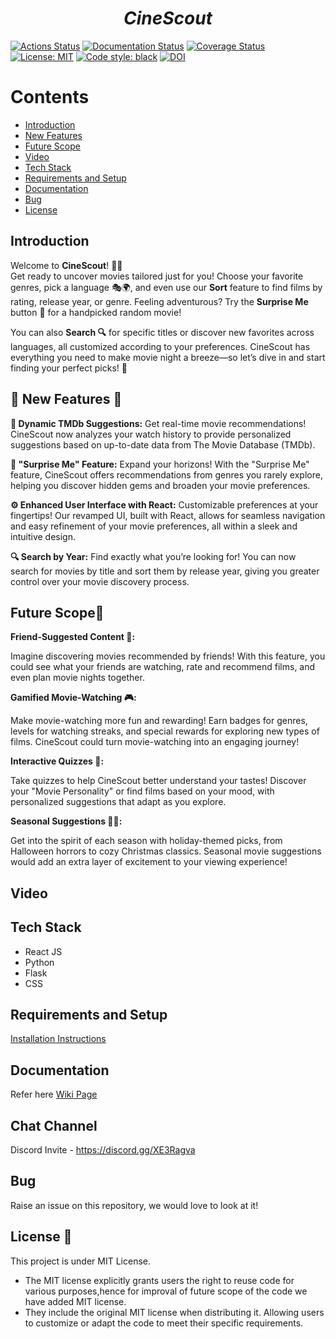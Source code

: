 <p align="center">
<h1 align="center"><i>CineScout</i></h1>

<a href="https://github.com/SoftwareEngg2024/CineScout/actions"><img alt="Actions Status" src="https://github.com/SoftwareEngg2024/CineScout/workflows/test/badge.svg"></a>
<a href="https://softwareengg2024.github.io/CineScout"><img alt="Documentation Status" src="https://img.shields.io/badge/Docs-pydoc-green"></a>
<a href='https://coveralls.io/github/SoftwareEngg2024/CineScout?branch=ver_i'><img src='https://coveralls.io/repos/github/SoftwareEngg2024/CineScout/badge.svg?branch=ver_i' alt='Coverage Status' /></a>
<a href="https://github.com/SoftwareEngg2024/CineScout/blob/ver_i/LICENSE.md"><img alt="License: MIT" src="https://img.shields.io/badge/License-MIT-green"></a>
<a href="https://github.com/psf/black"><img alt="Code style: black" src="https://img.shields.io/badge/code%20style-black-000000.svg"></a>
<a href="https://handle.stage.datacite.org/10.5072/zenodo.125202"><img src="https://sandbox.zenodo.org/badge/DOI/10.5072/zenodo.125202.svg" alt="DOI"></a>

</p>

<!-- [![DOI](https://sandbox.zenodo.org/badge/720190225.svg)](https://sandbox.zenodo.org/doi/10.5072/zenodo.3401) [![Code Coverage](https://github.com/MadhurDixit13/MovieRecommender/actions/workflows/codecov.yml/badge.svg)](https://github.com/MadhurDixit13/MovieRecommender/actions/workflows/codecov.yml) [![codecov](https://codecov.io/gh/MadhurDixit13/MovieRecommender/graph/badge.svg?token=9NGWAJ7BST)] 
(https://codecov.io/gh/MadhurDixit13/MovieRecommender) -->

# <b>Contents</b>

- [Introduction](https://github.com/SoftwareEngg2024/CineScout/tree/ver_i?tab=readme-ov-file#introduction)<br>
- [New Features](https://github.com/SoftwareEngg2024/CineScout/tree/ver_i?tab=readme-ov-file#-new-features-)
- [Future Scope](https://github.com/SoftwareEngg2024/CineScout/tree/ver_i?tab=readme-ov-file#future-scope)<br>
- [Video](https://github.com/SoftwareEngg2024/CineScout/tree/ver_i?tab=readme-ov-file#video)<br>
- [Tech Stack](https://github.com/SoftwareEngg2024/CineScout/tree/ver_i?tab=readme-ov-file#tech-stack)<br>
- [Requirements and Setup](https://github.com/SoftwareEngg2024/CineScout/tree/ver_i?tab=readme-ov-file#requirements-and-setup)<br>
- [Documentation](https://github.com/SoftwareEngg2024/CineScout/wiki)<br>
- [Bug](https://github.com/SoftwareEngg2024/CineScout/tree/ver_i?tab=readme-ov-file#bug)<br>
- [License](https://github.com/SoftwareEngg2024/CineScout/tree/ver_i?tab=readme-ov-file#license-)


## Introduction 
Welcome to **CineScout**! 🍿✨  
Get ready to uncover movies tailored just for you! Choose your favorite genres, pick a language 🎭🌍, and even use our **Sort** feature to find films by rating, release year, or genre. Feeling adventurous? Try the **Surprise Me** button 🎲 for a handpicked random movie! 

You can also **Search 🔍** for specific titles or discover new favorites across languages, all customized according to your preferences. CineScout has everything you need to make movie night a breeze—so let’s dive in and start finding your perfect picks! 🌟

## 🌟 New Features 🌟
**🔄 Dynamic TMDb Suggestions:**
Get real-time movie recommendations! CineScout now analyzes your watch history to provide personalized suggestions based on up-to-date data from The Movie Database (TMDb).

**🎲 "Surprise Me" Feature:**
Expand your horizons! With the "Surprise Me" feature, CineScout offers recommendations from genres you rarely explore, helping you discover hidden gems and broaden your movie preferences.

**⚙️ Enhanced User Interface with React:**
Customizable preferences at your fingertips! Our revamped UI, built with React, allows for seamless navigation and easy refinement of your movie preferences, all within a sleek and intuitive design.

**🔍 Search by Year:**
Find exactly what you’re looking for! You can now search for movies by title and sort them by release year, giving you greater control over your movie discovery process.

## Future Scope🚀

**Friend-Suggested Content 🤝:**

Imagine discovering movies recommended by friends! With this feature, you could see what your friends are watching, rate and recommend films, and even plan movie nights together.

**Gamified Movie-Watching 🎮:**

Make movie-watching more fun and rewarding! Earn badges for genres, levels for watching streaks, and special rewards for exploring new types of films. CineScout could turn movie-watching into an engaging journey!

**Interactive Quizzes 📝:**

Take quizzes to help CineScout better understand your tastes! Discover your "Movie Personality" or find films based on your mood, with personalized suggestions that adapt as you explore.

**Seasonal Suggestions 🎃🎄:**

Get into the spirit of each season with holiday-themed picks, from Halloween horrors to cozy Christmas classics. Seasonal movie suggestions would add an extra layer of excitement to your viewing experience!

## Video


## Tech Stack 
- React JS
- Python
- Flask
- CSS


## Requirements and Setup
[Installation Instructions](https://github.com/SoftwareEngg2024/CineScout/blob/ver_i/INSTALL.md)

## Documentation 
Refer here [Wiki Page](https://github.com/SoftwareEngg2024/CineScout/wiki)

## Chat Channel
Discord Invite - https://discord.gg/XE3Ragva

## Bug
Raise an issue on this repository, we would love to look at it!

## License 📃
This project is under MIT License.
- The MIT license explicitly grants users the right to reuse code for various purposes,hence for improval of future scope of the code we have added MIT license.
- They include the original MIT license when distributing it. Allowing users to customize or adapt the code to meet their specific requirements.
